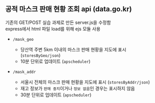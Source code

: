 ## 공적 마스크 판매 현황 조회 api (data.go.kr)

기존의 GET/POST 실습 과제로 만든 server.js을 수정함<br>
express에서 html 파일 load를 위해 ejs 모듈 사용

* `/mask_geo`
  * 당산역 주변 5km 이내의 마스크 판매 현황을 지도에 표시 (`storesByGeo/json`)
  * 10분 단위로 업데이트 (`apscheduler`)

* `/mask_addr`
  * 서울시 전체의 마스크 판매 현황을 지도에 표시 (`storesByAddr/json`)
  * 재고 정보가 `판매 중지`이거나 `정보 없음`인 경우는 표시하지 않음
  * 30분 단위로 업데이트 (`apscheduler`)

